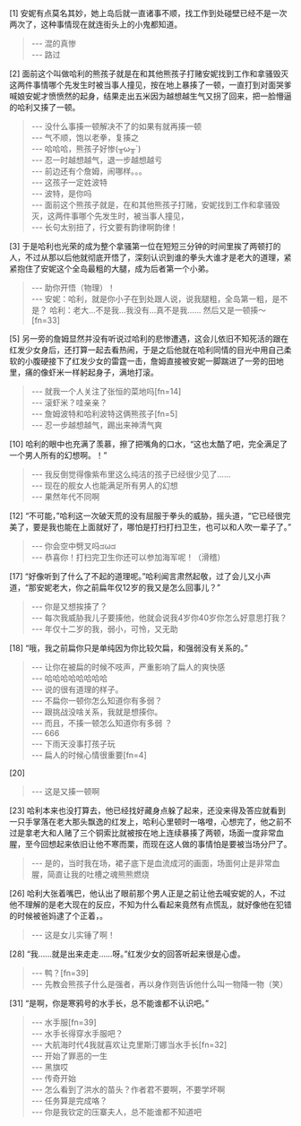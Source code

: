 
[1] 安妮有点莫名其妙，她上岛后就一直诸事不顺，找工作到处碰壁已经不是一次两次了，这种事情现在就连街头上的小鬼都知道。
>--- 混的真惨<br>
>--- 路过<br>

[2] 面前这个叫做哈利的熊孩子就是在和其他熊孩子打赌安妮找到工作和拿骚毁灭这两件事情哪个先发生时被当事人撞见，按在地上暴揍了一顿，一直打到对面哭爹喊娘安妮才愤愤然的起身，结果走出五米因为越想越生气又拐了回来，把一脸懵逼的哈利又揍了一顿。
>--- 没什么事揍一顿解决不了的如果有就再揍一顿<br>
>--- 气不顺，饱以老拳，复揍之<br>
>--- 哈哈哈，熊孩子好惨(╥ω╥`)<br>
>--- 忍一时越想越气，退一步越想越亏<br>
>--- 前边还有个詹姆，闹哪样。。。<br>
>--- 这孩子一定姓波特<br>
>--- 波特，是你吗<br>
>--- 面前这个熊孩子就是，在和其他熊孩子打赌，安妮找到工作和拿骚毁灭，这两件事哪个先发生时，被当事人撞见，<br>
>--- 长句太别扭了，行文要有韵律啊韵律！<br>

[3] 于是哈利也光荣的成为整个拿骚第一位在短短三分钟的时间里挨了两顿打的人，不过从那以后他就彻底开悟了，深刻认识到谁的拳头大谁才是老大的道理，紧紧抱住了安妮这个全岛最粗的大腿，成为后者第一个小弟。
>--- 助你开悟（物理）！<br>
>--- 安妮：哈利，就是你小子在到处跟人说，说我腿粗，全岛第一粗，是不是？
哈利：老大...不是我...我没有...真不是我......
然后又是一顿揍～[fn=33]<br>

[5] 另一旁的詹姆显然并没有听说过哈利的悲惨遭遇，这会儿依旧不知死活的跟在红发少女身后，还打算一起去看热闹，于是之后他就在哈利同情的目光中用自己柔软的小腹硬接下了红发少女的雷霆一击，詹姆直接被安妮一脚踹进了一旁的田地里，痛的像虾米一样躬起身子，满地打滚。
>--- 就我一个人关注了张恒的菜地吗[fn=14]<br>
>--- 滚虾米？哇亲亲？<br>
>--- 詹姆波特和哈利波特这俩熊孩子[fn=5]<br>
>--- 忍一步越想越气，踢出来神清气爽<br>

[10] 哈利的眼中也充满了羡慕，擦了把嘴角的口水，“这也太酷了吧，完全满足了一个男人所有的幻想啊。！”
>--- 我反倒觉得像紫布里这么纯洁的孩子已经很少见了……<br>
>--- 现在的舰女人也能满足所有男人的幻想<br>
>--- 果然年代不同啊<br>

[12] “不可能，”哈利这一次破天荒的没有屈服于拳头的威胁，摇头道，“它已经很完美了，要是我也能在上面就好了，哪怕是打扫打扫卫生，也可以和人吹一辈子了。”
>--- 你会空中劈叉吗ಡωಡ<br>
>--- 恭喜你！打扫完卫生你还可以参加海军呢！（滑稽）<br>

[17] “好像听到了什么了不起的道理呢。”哈利闻言肃然起敬，过了会儿又小声道，“那安妮老大，你之前扁年仅12岁的我又是怎么回事儿？”
>--- 你是又想挨揍了？<br>
>--- 每次我威胁我儿子要揍他，他就会说我4岁你40岁你怎么好意思打我？<br>
>--- 年仅十二岁的我，弱小，可怜，又无助<br>

[18] “哦，我之前扁你只是单纯因为你比较欠扁，和强弱没有关系的。”
>--- 让你在被扁的时候不吱声，严重影响了扁人的爽快感<br>
>--- 哈哈哈哈哈哈哈哈<br>
>--- 说的很有道理的样子。<br>
>--- 不扁你一顿你怎么知道你有多弱？<br>
>--- 跟挑战没啥关系，我就是想揍你。<br>
>--- 而且，不揍一顿怎么知道你有多弱 ？<br>
>--- 666<br>
>--- 下雨天没事打孩子玩<br>
>--- 扁人的时候心情很重要[fn=4]<br>

[20] 
>--- 这是又揍一顿啊<br>

[23] 哈利本来也没打算去，他已经找好藏身点躲了起来，还没来得及答应就看到一只手掌落在老大那头飘逸的红发上，哈利心里顿时一咯噔，心想完了，他之前不过是拿老大和人赌了三个铜索比就被按在地上连续暴揍了两顿，场面一度非常血腥，至今回想起来依旧让他不寒而栗，而现在这人做的事情怕是要被当场分尸了。
>--- 是的，当时我在场，裙子底下是血流成河的画面，场面何止是非常血腥，简直让我的吐槽之魂熊熊燃烧<br>

[26] 哈利大张着嘴巴，他认出了眼前那个男人正是之前让他去喊安妮的人，不过他不理解的是老大现在的反应，不知为什么看起来竟然有点慌乱，就好像他在犯错的时候被爸妈逮了个正着，。
>--- 这是女儿实锤了啊！<br>

[28] “我……就是出来走走……呀。”红发少女的回答听起来很是心虚。
>--- 鸭？[fn=39]<br>
>--- 先教会熊孩子什么是强者，再以身作则告诉他什么叫一物降一物（笑）<br>

[31] “是啊，你是寒鸦号的水手长，总不能谁都不认识吧。”
>--- 水手服[fn=39]<br>
>--- 水手长得穿水手服吧？<br>
>--- 大航海时代4我就喜欢让克里斯汀娜当水手长[fn=32]<br>
>--- 开始了罪恶的一生<br>
>--- 黑旗哎<br>
>--- 传奇开始<br>
>--- 怎么看到了洪水的苗头？作者君不要啊，不要学坏啊<br>
>--- 任务算是完成咯？<br>
>--- 你是我钦定的压寨夫人，总不能谁都不知道吧<br>
